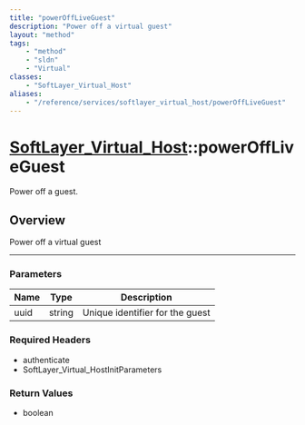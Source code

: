 ```yaml
---
title: "powerOffLiveGuest"
description: "Power off a virtual guest"
layout: "method"
tags:
    - "method"
    - "sldn"
    - "Virtual"
classes:
    - "SoftLayer_Virtual_Host"
aliases:
    - "/reference/services/softlayer_virtual_host/powerOffLiveGuest"
---
```

# [SoftLayer_Virtual_Host](/reference/services/SoftLayer_Virtual_Host)::powerOffLiveGuest


Power off a guest.


## Overview 
Power off a virtual guest 

-----

### Parameters 
|Name | Type | Description |
| --- | --- | --- |
|uuid| string| Unique identifier for the guest|


### Required Headers
* authenticate
* SoftLayer_Virtual_HostInitParameters


### Return Values
* boolean




